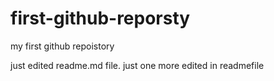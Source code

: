 # first-github-reporsty
my first github repoistory

just edited readme.md file. just one more edited in readmefile 
